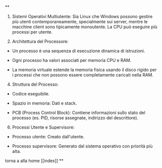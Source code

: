 **


1. Sistemi Operativi Multiutente: Sia Linux che Windows possono gestire più utenti contemporaneamente, specialmente sui server, mentre le macchine client sono tipicamente monoutente. La CPU può eseguire più processi per utente.
    
2. Architettura del Processore:
    

- Un processo è una sequenza di esecuzione dinamica di istruzioni.
    
- Ogni processo ha valori associati per memoria CPU e RAM.
    
- La memoria virtuale estende la memoria fisica usando il disco rigido per i processi che non possono essere completamente caricati nella RAM.
    

4. Struttura del Processo:
    

- Codice eseguibile.
    
- Spazio in memoria: Dati e stack.
    
- PCB (Process Control Block): Contiene informazioni sullo stato del processo (es. PID, risorse assegnate, indirizzo del descrittore).
    

6. Processi Utente e Supervisore:
    

- Processo utente: Creato dall'utente.
    
- Processo supervisore: Generato dal sistema operativo con priorità più alta.
    


torna a alla home  [[index]]
** 

